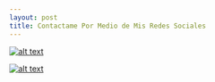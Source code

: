 ```yaml
---
layout: post
title: Contactame Por Medio de Mis Redes Sociales
---
```




[![alt text](https://cdn.icon-icons.com/icons2/1269/PNG/128/1497553311-103_84832.png "Logo Title Text 1")](https://www.facebook.com/andresdavid.romeroalvarado?__tn__=%2CdlC-R-R&eid=ARAHIz96A_S8-Z1_hgtpTldxVfQv3e8S51VD_FNImlq72KtOpEq8Yg9uutnfNp8Recqpi-obIrYrKWQH&hc_ref=ARQI6D3MLe-ByM59VZB9wMmYL9wXlBuzPuiApIqD_yEiPRs_-UXhE-wSeG5QUWaWnlU)

[![alt text](https://cdn.icon-icons.com/icons2/1269/PNG/128/1497553304-104_84834.png "Logo Title Text 1")](https://www.instagram.com/andres_121015/)

 

